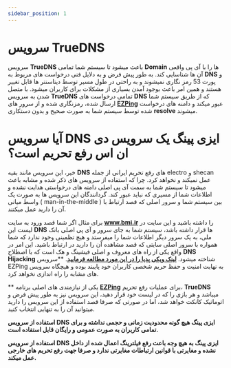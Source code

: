 ```yaml
---
sidebar_position: 1
---
```


# سرویس TrueDNS


سرویس **TrueDNS** باعث میشود تا سیستم شما تمامی **Domain** ها را با آی پی واقعی آن ها شناسایی کند. به طور پیش فرض و به دلایل فنی درخواست های مربوط به **DNS** و پورت 53 رمز نگاری نمیشوند و به راحتی در طول مسیر توسط دیتاسنتر ها قابل تغییر هستند و همین امر باعث بوجود آمدن بسیاری از مشکلات برای کاربران میشود.
با متصل شدن به سرویس **TrueDNS** تمامی درخواست های **DNS** که از طریق سیستم شما ارسال شده، رمزنگاری شده و از سرور های **[EZPing](https://ezping.ir/)** عبور میکند و دامنه های درخواست شده توسط سیستم شما به صورت صحیح و بدون دستکاری **resolve** میشوند.



# آیا سرویس DNS ایزی پینگ یک سرویس دی ان اس رفع تحریم است؟


خیر، این سرویس مانند بقیه **DNS** های رفع تحریم ایرانی از جمله electro و shecan عمل نمیکند و نخواهد کرد. چرا که استفاده از سرویس های ذکر شده و مشابه باعث میشود تا سیستم شما به سمت آی پی اصلی دامنه های درخواستی هدایت نشده و اطلاعات شما از مسیری که نباید عبور کند. گردانندگان این سرویس ها به صورت یک واسط میانی ( man-in-the-middle ) بین سیستم شما و سرور اصلی که قصد ارتباط با آن را دارید عمل میکنند. 

برای مثال اگر شما قصد ورود به سایت **www.bmi.ir** را داشته باشید و این سایت در لیست این **DNS** ها قرار داشته باشد، سیستم شما به جای سرور و آی پی اصلی بانک ملی، به یک سرور دیگر اطلاعات شما را میفرستد و هیچ تظمینی وجود ندارد که شما همواره با سرور اصلی سایتی که قصد مشاهده آن را دارید در ارتباط باشید. این امر در واقع یکی از راه های معروف و اصلی فیشینگ و هک است که با اصطلاح **DNS Hijacking** شناخته میشود. [**لینک ویکی پدیا را در این مورد مطالعه فرمایید**](https://en.wikipedia.org/wiki/DNS_hijacking).
**سرویس EZPing به نهایت امنیت و حفظ حریم شخصی کاربران خود پایبند بوده و هیچگاه سرویس های مشابه را راه اندازی نخواهد کرد.


**
یکی از نیازمندی های اصلی برنامه **[EZPing](https://ezping.ir/)** برای عملیات رفع تحریم، **TrueDNS** میباشد و هر بازی را که در لیست خود قرار دهید، این سرویس نیز به طور پیش فرض و اتوماتیک کانکت خواهد شد، اما در صورتی که صرفا قصد استفاده از این سرویس را دارید میتوانید آن را به تنهایی انتخاب کنید.

**استفاده از سرویس DNS ایزی پینگ هیچ گونه محدودیت زمانی و حجمی نداشته و برای تمامی کاربران به صورت عمومی و رایگان قابل استفاده است.**

**استفاده از سرویس DNS ایزی پینگ به هیچ وجه باعث رفع فیلترینگ اعمال شده از داخل نشده و مغایرتی با قوانین ارتباطات مغایرتی ندارد و صرفا جهت رفع تحریم های خارجی عمل میکند.**

